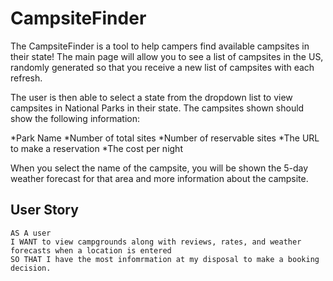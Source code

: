 
# CampsiteFinder 

The CampsiteFinder is a tool to help campers find available campsites in their state! The main page will allow you to see a list of campsites in the US, randomly generated so that you receive a new list of campsites with each refresh. 

The user is then able to select a state from the dropdown list to view campsites in National Parks in their state. The campsites shown should show the following information:

*Park Name
*Number of total sites
*Number of reservable sites
*The URL to make a reservation
*The cost per night

When you select the name of the campsite, you will be shown the 5-day weather forecast for that area and more information about the campsite.

## User Story

```
AS A user
I WANT to view campgrounds along with reviews, rates, and weather forecasts when a location is entered
SO THAT I have the most infomrmation at my disposal to make a booking decision.
```

